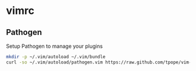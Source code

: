 vimrc
=====

## Pathogen

Setup Pathogen to manage your plugins
```bash
mkdir -p ~/.vim/autoload ~/.vim/bundle
curl -so ~/.vim/autoload/pathogen.vim https://raw.github.com/tpope/vim-pathogen/HEAD/autoload/pathogen.vim
```
